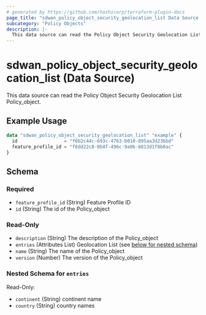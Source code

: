 ```yaml
---
# generated by https://github.com/hashicorp/terraform-plugin-docs
page_title: "sdwan_policy_object_security_geolocation_list Data Source - terraform-provider-sdwan"
subcategory: "Policy Objects"
description: |-
  This data source can read the Policy Object Security Geolocation List Policy_object.
---
```


# sdwan_policy_object_security_geolocation_list (Data Source)

This data source can read the Policy Object Security Geolocation List Policy_object.

## Example Usage

```terraform
data "sdwan_policy_object_security_geolocation_list" "example" {
  id                 = "f6b2c44c-693c-4763-b010-895aa3d236bd"
  feature_profile_id = "f6dd22c8-0b4f-496c-9a0b-6813d1f8b8ac"
}
```

<!-- schema generated by tfplugindocs -->
## Schema

### Required

- `feature_profile_id` (String) Feature Profile ID
- `id` (String) The id of the Policy_object

### Read-Only

- `description` (String) The description of the Policy_object
- `entries` (Attributes List) Geolocation  List (see [below for nested schema](#nestedatt--entries))
- `name` (String) The name of the Policy_object
- `version` (Number) The version of the Policy_object

<a id="nestedatt--entries"></a>
### Nested Schema for `entries`

Read-Only:

- `continent` (String) continent name
- `country` (String) country names

